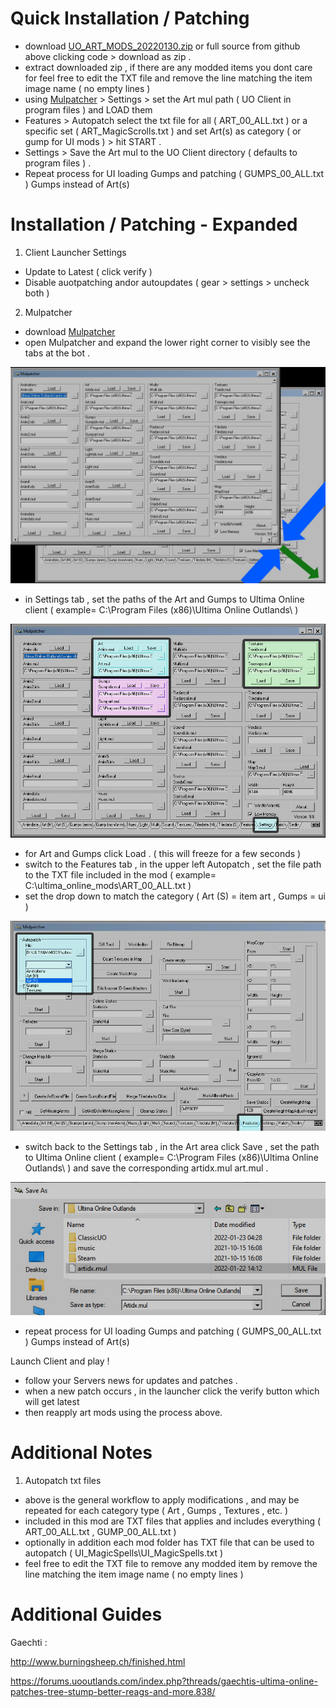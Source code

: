 # Quick Installation / Patching
- download [UO_ART_MODS_20220130.zip]( https://github.com/CorvaeOboro/ultima_online_mods/releases/download/UO_ART_MODS_20220130/UO_ART_MODS_20220130.zip )  or full source from github above clicking code > download as zip  . 
- extract downloaded zip , if there are any modded items you dont care for feel free to edit the TXT file and remove the line matching the item image name ( no empty lines )
- using [Mulpatcher]( http://varan.uodev.de/ ) > Settings > set the Art mul path ( UO Client in program files )   and LOAD them
- Features > Autopatch select the txt file for all ( ART_00_ALL.txt ) or a specific set ( ART_MagicScrolls.txt ) and set Art(s) as category ( or gump for UI mods )  > hit START . 
- Settings > Save the Art mul to the UO Client directory ( defaults to program files ) .
- Repeat process for UI loading Gumps and patching ( GUMPS_00_ALL.txt ) Gumps instead of Art(s)

# Installation / Patching - Expanded

1. Client Launcher Settings 
- Update to Latest ( click verify ) 
- Disable auotpatching andor autoupdates ( gear > settings > uncheck both ) 


2. Mulpatcher 
- download [Mulpatcher]( http://varan.uodev.de/ )
- open Mulpatcher and expand the lower right corner to visibly see the tabs at the bot .

![Mulpatcher_Expand](/Z_InstallNotes/z_install_mulpatcher_expand_01.jpg?raw=true "Mulpatcher_Expand")

- in Settings tab , set the paths of the Art and Gumps to Ultima Online client ( example= C:\Program Files (x86)\Ultima Online Outlands\ )  

![Mulpatcher_Settings](/Z_InstallNotes/z_install_mulpatcher_settings_01.jpg?raw=true "Mulpatcher_Settings")

- for Art and Gumps click Load . ( this will freeze for a few seconds )
- switch to the Features tab , in the upper left Autopatch , set the file path to the TXT file included in the mod ( example= C:\ultima_online_mods\ART_00_ALL.txt ) 
- set the drop down to match the category ( Art (S) = item art , Gumps = ui ) 

![Mulpatcher_Autopatch](/Z_InstallNotes/z_install_mulpatcher_patch_01.jpg?raw=true "Mulpatcher_Autopatch")

- switch back to the Settings tab , in the Art area click Save , set the path to Ultima Online client ( example= C:\Program Files (x86)\Ultima Online Outlands\ ) and save the corresponding artidx.mul art.mul .

![Mulpatcher_Save](/Z_InstallNotes/z_install_save_art_01.jpg?raw=true "Mulpatcher_Save")

- repeat process for UI loading Gumps and patching ( GUMPS_00_ALL.txt ) Gumps instead of Art(s)

Launch Client and play !

- follow your Servers news for updates and patches .
- when a new patch occurs , in the launcher click the verify button which will get latest
- then reapply art mods using the process above.

# Additional Notes

1. Autopatch txt files
- above is the general workflow to apply modifications , and may be repeated for each category type ( Art , Gumps , Textures , etc. )
- included in this mod are TXT files that applies and includes everything ( ART_00_ALL.txt , GUMP_00_ALL.txt ) 
- optionally in addition each mod folder has TXT file that can be used to autopatch ( UI_MagicSpells\UI_MagicSpells.txt )
- feel free to edit the TXT file to remove any modded item by remove the line matching the item image name ( no empty lines )

# Additional Guides
Gaechti :

http://www.burningsheep.ch/finished.html

https://forums.uooutlands.com/index.php?threads/gaechtis-ultima-online-patches-tree-stump-better-reags-and-more.838/


